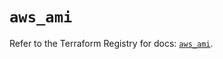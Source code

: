 # `aws_ami`

Refer to the Terraform Registry for docs: [`aws_ami`](https://registry.terraform.io/providers/hashicorp/aws/5.58.0/docs/resources/ami).
